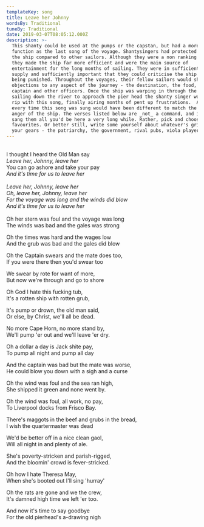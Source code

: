 ```yaml
---
templateKey: song
title: Leave her Johnny
wordsBy: Traditional
tuneBy: Traditional
date: 2019-03-07T08:05:12.000Z
description: >-
  This shanty could be used at the pumps or the capstan, but had a more famous
  function as the last song of the voyage. Shantysingers had protected status on
  the ship compared to other sailors. Although they were a non ranking sailor,
  they made the ship far more efficient and were the main source of
  entertainment for the long months of sailing. They were in sufficiently short
  supply and sufficiently important that they could criticise the ship without
  being punished. Throughout the voyages, their fellow sailors would share their
  objections to any aspect of the journey - the destination, the food, the
  captain and other officers. Once the ship was warping in through the locks or
  sailing down the river to approach the pier head the shanty singer would let
  rip with this song, finally airing months of pent up frustrations.  As such,
  every time this song was sung would have been different to match the specific
  anger of the ship. The verses listed below are _not_ a command, and if you
  sang them all you'd be here a very long while. Rather, pick and choose your
  favourites. Or better still, write some yourself about whatever's grinding
  your gears - the patriarchy, the government, rival pubs, viola players etc.
---
```

\
I thought I heard the Old Man say\
_Leave her, Johnny, leave her_\
You can go ashore and take your pay\
_And it's time for us to leave her_\
\
_Leave her, Johnny, leave her_\
_Oh, leave her, Johnny, leave her_\
_For the voyage was long and the winds did blow_\
_And it's time for us to leave her_\
\
Oh her stern was foul and the voyage was long\
The winds was bad and the gales was strong

Oh the times was hard and the wages low\
And the grub was bad and the gales did blow

Oh the Captain swears and the mate does too,\
If you were there then you'd swear too

We swear by rote for want of more,\
But now we're through and go to shore

Oh God I hate this fucking tub,\
It's a rotten ship with rotten grub,

It's pump or drown, the old man said,\
Or else, by Christ, we'll all be dead.

No more Cape Horn, no more stand by,\
We'll pump 'er out and we'll leave 'er dry.

Oh a dollar a day is Jack shite pay,\
To pump all night and pump all day

And the captain was bad but the mate was worse,\
He could blow you down with a sigh and a curse

Oh the wind was foul and the sea ran high,\
She shipped it green and none went by.

Oh the wind was foul, all work, no pay,\
To Liverpool docks from Frisco Bay.

There's maggots in the beef and grubs in the bread,\
I wish the quartermaster was dead

We'd be better off in a nice clean gaol,\
Will all night in and plenty of ale.

She's poverty-stricken and parish-rigged,\
And the bloomin' crowd is fever-stricked.

Oh how I hate Theresa May,\
When she's booted out I'll sing 'hurray'

Oh the rats are gone and we the crew,\
It's damned high time we left 'er too.

And now it's time to say goodbye\
For the old pierhead's a-drawing nigh
